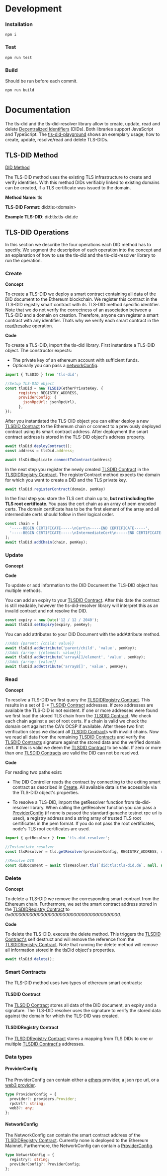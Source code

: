 # Development

### Installation

```
npm i
```


### Test

```
npm run test
```

### Build

Should be run before each commit.

```
npm run build
```

# Documentation

The tls-did and the tls-did-resolver library allow to create, update, read and delete [Decentralized Identifiers](https://www.w3.org/TR/did-core/) (DIDs). Both libraries support JavaScript and TypeScript. The [tls-did-playground](https://github.com/digitalcredentials/tls-did-playground) shows an exemplary usage; how to create, update, resolve/read and delete TLS-DIDs.

## TLS-DID Method


[DID Method](https://www.w3.org/TR/did-core/#dfn-did-methods)

The TLS-DID method uses the existing TLS infrastructure to create and verify identities. With this method DIDs verifiably linked to existing domains can be created, if a TLS certificate was issued to the domain.

**Method Name**: tls

**TLS-DID Format**: did:tls:\<domain>

**Example TLS-DID**: did:tls:tls-did.de

## TLS-DID Operations

In this section we describe the four operations each DID method has to specify. We segment the description of each operation into the concept and an explanation of how to use the tls-did and the tls-did-resolver library to run the operation.
### Create

**Concept**

To create a TLS-DID we deploy a smart contract containing all data of the DID document to the Ethereum blockchain. We register this contract in the TLS-DID registry smart contract with its TLS-DID method specific identifier. Note that we do not verify the correctness of an association between a TLS-DID and a domain on creation. Therefore, anyone can register a smart contract with any identifier. Thats why we verify each smart contract in the [read/resolve](#read) operation.

**Code**

To create a TLS-DID, import the tls-did library. First instantiate a TLS-DID object. The constructor expects:
* The private key of an ethereum account with sufficient funds.
* Optionally you can pass a [networkConfig](#networkConfig).

```javascript
import { TLSDID } from 'tls-did';

//Setup TLS-DID object
const tlsDid = new TLSDID(etherPrivateKey, {
      registry: REGISTRY_ADDRESS,
      providerConfig: {
        jsonRpcUrl: jsonRpcUrl),
      },
});
```

After you instantiated the TLS-DID object you can either deploy a new [TLSDID Contract](#TLSDID-Contract) to the Ethereum chain or connect to a previously deployed contract using its smart contract address. After deployment the smart contract address is stored in the TLS-DID object's address property.

```javascript
await tlsDid.deployContract();
const address = tlsDid.address;
```

```javascript
await tlsDidDuplicate.connectToContract(address)
```

In the next step you register the newly created [TLSDID Contract](#TLSDID-Contract) in the [TLSDIDRegistry Contract](#TLSDIDRegistry-Contract). The registerContract method expects the domain for which you want to create a DID and the TLS private key.

```javascript
await tlsDid.registerContract(domain, pemKey)

```

In the final step you store the TLS cert chain up to, **but not including the TLS root certificate**. You pass the cert chain as an array of pem encoded certs. The domain certificate has to be the first element of the array and all intermediate certs should follow in their logical order.

```javascript
const chain = [
  '-----BEGIN CERTIFICATE-----\nCert\n-----END CERTIFICATE-----',
  '-----BEGIN CERTIFICATE-----\nIntermediateCert\n-----END CERTIFICATE-----',
];
await tlsDid.addChain(chain, pemKey);
```
### Update
**Concept**

**Code**

To update or add information to the DID Document the TLS-DID object has multiple methods.

You can add an expiry to your [TLSDID Contract](#TLSDID-Contract). After this date the contract is still readable, however the tls-did-resolver library will interpret this as an invalid contract and not resolve the DID.

```javascript
const expiry = new Date('12 / 12 / 2040');
await tlsDid.setExpiry(expiry, pemKey);
```

You can add attributes to your DID Document with the addAttribute method.
```javascript
//Adds {parent: {child: value}}
await tlsDid.addAttribute('parent/child', 'value', pemKey);
//Adds {array: [{element: value}]}
await tlsDid.addAttribute('arrayA[]/element', 'value', pemKey);
//Adds {array: [value]}
await tlsDid.addAttribute('arrayB[]', 'value', pemKey);
```
### Read
**Concept**

To resolve a TLS-DID we first query the [TLSDIDRegistry Contract](#TLSDIDRegistry-Contract). This results in a set of 0-* [TLSDID Contract](#TLSDID-Contract) addresses. If zero addresses are available the TLS-DID is not existent. If one or more addresses were found we first load the stored TLS chain from the [TLSDID Contract](#TLSDID-Contract). We check each chain against a set of root certs. If a chain is valid we check the domain cert against the CA's OCSP if available. After these two first verification steps we discard all [TLSDID Contract](#TLSDID-Contract)s with invalid chains. Now we read all data from the remaining [TLSDID Contracts](#TLSDID-Contract) and verify the [TLSDID Contracts](#TLSDID-Contract) signature against the stored data and the verified domain cert. If this is valid we deem the [TLSDID Contract](#TLSDID-Contract) to be valid. If zero or more than one [TLSDID Contracts](#TLSDID-Contract) are valid the DID can not be resolved.

**Code**

For reading two paths exist:

* The DID Controller reads the contract by connecting to the exiting smart contract as described in [Create](#Create). All available data is the accessible via the TLS-DID object's properties.

* To resolve a TLS-DID, import the getResolver function from tls-did-resolver library. When calling the getResolver function you can pass a [ProviderConfig](#ProviderConfig) (if none is passed the standard ganache testnet rpc url is used), a registry address and a string array of trusted TLS root certificates in the pem format. If you do not pass the root certificates, node's TLS root certificates are used.

```javascript
import { getResolver } from 'tls-did-resolver';

//Instantiate resolver
const tlsResolver = tls.getResolver(providerConfig, REGISTRY_ADDRESS, rootCerts);

//Resolve DID
const didDocument = await tlsResolver.tls(`did:tls:tls-did.de`, null, null);
```

### Delete
**Concept**

To delete a TLS-DID we remove the corresponding smart contract from the Ethereum chain. Furthermore, we set the smart contract address stored in the [TLSDIDRegistry Contract](#TLSDIDRegistry-Contract) to *0x0000000000000000000000000000000000000000*.

**Code**

To delete the TLS-DID, execute the delete method. This triggers the [TLSDID Contract's](#TLSDID-Contract) self destruct and will remove the reference from the [TLSDIDRegistry Contract](#TLSDIDRegistry-Contract). Note that running the delete method will remove all information stored in the tlsDid object's properties.
```javascript
await tlsDid.delete();
```

### Smart Contracts
The TLS-DID method uses two types of ethereum smart contracts:

#### **TLSDID Contract**

The [TLSDID Contract](https://github.com/digitalcredentials/tls-did-registry/blob/master/contracts/TLSDID.sol) stores all data of the DID document, an expiry and a signature. The TLS-DID resolver uses the signature to verify the stored data against the domain for which the TLS-DID was created.

#### **TLSDIDRegistry Contract**

The [TLSDIDRegistry Contract](https://github.com/digitalcredentials/tls-did-registry/blob/master/contracts/TLSDIDRegistry.sol) stores a mapping from TLS DIDs to one or multiple [TLSDID Contract's](#TLSDID-Contract) addresses.

### Data types

#### ProviderConfig
The ProviderConfig can contain either a [ethers](https://github.com/ethers-io/ethers.js#readme) provider, a json rpc url, or a [web3 provider](https://web3js.readthedocs.io/en/v1.2.11/web3.html#providers).
```typescript
type ProviderConfig = {
  provider?: providers.Provider;
  rpcUrl?: string;
  web3?: any;
};
```
#### NetworkConfig
The NetworkConfig can contain the smart contract address of the [TLSDIDRegistry Contract](#TLSDIDRegistry-Contract). Currently none is deployed to the Ethereum Mainnet. Furthermore, the NetworkConfig can contain a [ProviderConfig](#ProviderConfig).

```typescript
type NetworkConfig = {
  registry?: string;
  providerConfig?: ProviderConfig;
};
```
